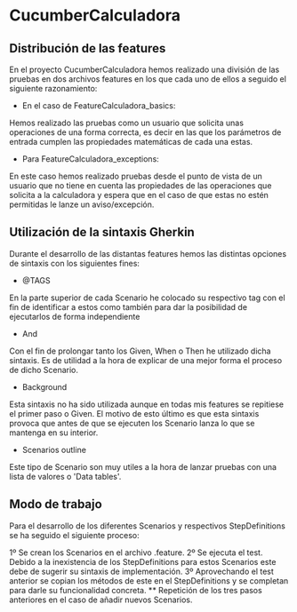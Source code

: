 # CucumberCalculadora

## Distribución de las features

En el proyecto CucumberCalculadora hemos realizado una división de las pruebas en dos archivos features en los que cada uno de ellos a seguido el siguiente razonamiento:

- En el caso de FeatureCalculadora_basics:
   
Hemos realizado las pruebas como un usuario que solicita unas operaciones de una forma correcta, es decir en las que los parámetros de entrada cumplen las propiedades matemáticas de cada una estas. 

- Para FeatureCalculadora_exceptions: 

En este caso hemos realizado pruebas desde el punto de vista de un usuario que no tiene en cuenta las propiedades de las operaciones que solicita a la calculadora y espera que en el caso de que estas no estén permitidas le lanze un aviso/excepción. 

## Utilización de la sintaxis Gherkin

Durante el desarrollo de las distantas features hemos las distintas opciones de sintaxis con los siguientes fines:

- @TAGS 

En la parte superior de cada Scenario he colocado su respectivo tag con el fin de identificar a estos como también para dar la posibilidad de ejecutarlos de forma independiente

- And

Con el fin de prolongar tanto los Given, When o Then he utilizado dicha sintaxis. Es de utilidad a la hora de explicar de una mejor forma el proceso de dicho Scenario.

- Background

Esta sintaxis no ha sido utilizada aunque en todas mis features se repitiese el primer paso o Given. El motivo de esto último es que esta sintaxis provoca que antes de que se ejecuten los Scenario lanza lo que se mantenga en su interior. 

- Scenarios outline

Este tipo de Scenario son muy utiles a la hora de lanzar pruebas con una lista de valores o 'Data tables'. 

## Modo de trabajo

Para el desarrollo de los diferentes Scenarios y respectivos StepDefinitions se ha seguido el siguiente proceso:

1º Se crean los Scenarios en el archivo .feature. 
2º Se ejecuta el test. Debido a la inexistencia de los StepDefinitions para estos Scenarios este debe de sugerir su sintaxis de implementación. 
3º Aprovechando el test anterior se copian los métodos de este en el StepDefinitions y se completan para darle su funcionalidad concreta.
** Repetición de los tres pasos anteriores en el caso de añadir nuevos Scenarios.

